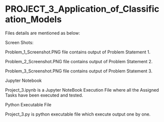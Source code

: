 # PROJECT_3_Application_of_Classification_Models

Files details are mentioned as below:

Screen Shots:

Problem_1_Screenshot.PNG file contains output of Problem Statement 1.

Problem_2_Screenshot.PNG file contains output of Problem Statement 2.

Problem_3_Screenshot.PNG file contains output of Problem Statement 3.

Jupyter Notebook

Project_3.ipynb is a Jupyter NoteBook Execution File where all the Assigned Tasks have been executed and tested.

Python Executable File

Project_3.py is python executable file which execute output one by one.
